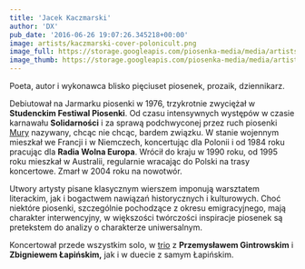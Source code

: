 ```yaml
---
title: 'Jacek Kaczmarski'
author: 'DX'
pub_date: '2016-06-26 19:07:26.345218+00:00'
image: artists/kaczmarski-cover-polonicult.png
image_full: https://storage.googleapis.com/piosenka-media/media/artists/kaczmarski-cover-polonicult.png
image_thumb: https://storage.googleapis.com/piosenka-media/media/artists/kaczmarski-cover-polonicult.png.0x300_q85_upscale.jpg
---
```


Poeta, autor i wykonawca blisko pięciuset piosenek, prozaik, dziennikarz.

Debiutował na Jarmarku piosenki w 1976, trzykrotnie zwyciężał w **Studenckim Festiwal Piosenki**. Od czasu intensywnych występów w czasie karnawału **Solidarności** i za sprawą podchwyconej przez ruch piosenki [Mury](http://www.piosenkaztekstem.pl/opracowanie/jacek\-kaczmarski\-mury/) nazywany, chcąc nie chcąc, bardem związku. W stanie wojennym mieszkał we Francji i w Niemczech, koncertując dla Polonii i od 1984 roku pracując dla **Radia Wolna Europa**. Wrócił do kraju w 1990 roku, od 1995 roku mieszkał w Australii, regularnie wracając do Polski na trasy koncertowe. Zmarł w 2004 roku na nowotwór.

Utwory artysty pisane klasycznym wierszem imponują warsztatem literackim, jak i bogactwem nawiązań historycznych i kulturowych. Choć niektóre piosenki, szczególnie pochodzące z okresu emigracyjnego, mają charakter interwencyjny, w większości twórczości inspiracje piosenek są pretekstem do analizy o charakterze uniwersalnym.

Koncertował przede wszystkim solo, w [trio](http://www.piosenkaztekstem.pl/spiewnik/kaczmarski\-gintrowski\-lapinski/) z **Przemysławem Gintrowskim** i **Zbigniewem Łapińskim,** jak i w duecie z samym Łapińskim.